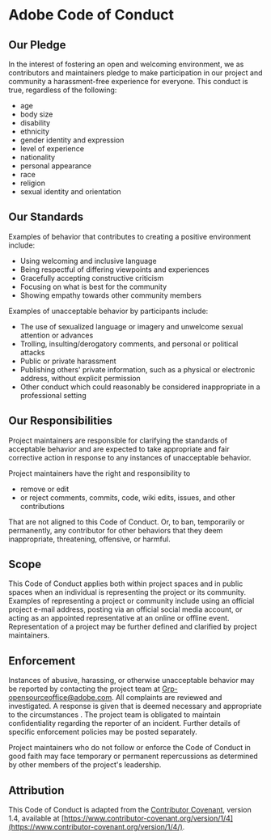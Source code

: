# Adobe Code of Conduct

## Our Pledge

In the interest of fostering an open and welcoming environment, we as contributors and maintainers pledge to make participation in our project and community a harassment-free experience for everyone. This conduct is true, regardless of the following:

* age
* body size
* disability
* ethnicity
* gender identity and expression
* level of experience
* nationality
* personal appearance
* race
* religion
* sexual identity and orientation

## Our Standards

Examples of behavior that contributes to creating a positive environment include:

* Using welcoming and inclusive language
* Being respectful of differing viewpoints and experiences
* Gracefully accepting constructive criticism
* Focusing on what is best for the community
* Showing empathy towards other community members

Examples of unacceptable behavior by participants include:

* The use of sexualized language or imagery and unwelcome sexual attention or advances
* Trolling, insulting/derogatory comments, and personal or political attacks
* Public or private harassment
* Publishing others' private information, such as a physical or electronic address, without explicit permission
* Other conduct which could reasonably be considered inappropriate in a professional setting

## Our Responsibilities

Project maintainers are responsible for clarifying the standards of acceptable behavior and are expected to take appropriate and fair corrective action in response to any instances of unacceptable behavior.

Project maintainers have the right and responsibility to 

* remove or edit
* or reject comments, commits, code, wiki edits, issues, and other contributions 

That are not aligned to this Code of Conduct. Or, to ban, temporarily or permanently, any contributor for other behaviors that they deem inappropriate, threatening, offensive, or harmful.

## Scope

This Code of Conduct applies both within project spaces and in public spaces when an individual is representing the project or its community. Examples of representing a project or community include using an official project e-mail address, posting via an official social media account, or acting as an appointed representative at an online or offline event. Representation of a project may be further defined and clarified by project maintainers.

## Enforcement

Instances of abusive, harassing, or otherwise unacceptable behavior may be reported by contacting the project team at Grp-opensourceoffice@adobe.com. All complaints are reviewed and investigated. A response is given that is deemed necessary and appropriate to the circumstances . The project team is obligated to maintain confidentiality regarding the reporter of an incident. Further details of specific enforcement policies may be posted separately.

Project maintainers who do not follow or enforce the Code of Conduct in good faith may face temporary or permanent repercussions as determined by other members of the project's leadership.

## Attribution

This Code of Conduct is adapted from the [Contributor Covenant](https://www.contributor-covenant.org/), version 1.4, available at [https://www.contributor-covenant.org/version/1/4](https://www.contributor-covenant.org/version/1/4/).
